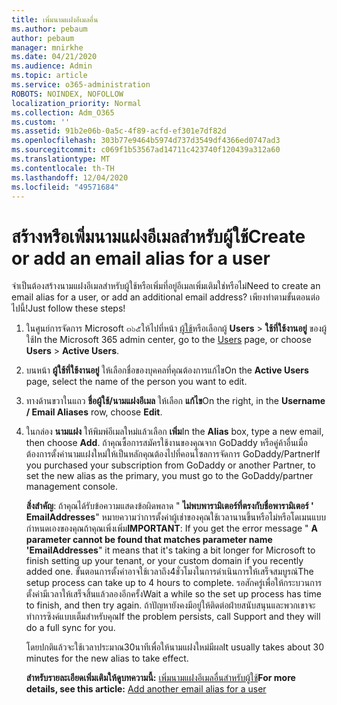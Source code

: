 ```yaml
---
title: เพิ่มนามแฝงอีเมลอื่น
ms.author: pebaum
author: pebaum
manager: mnirkhe
ms.date: 04/21/2020
ms.audience: Admin
ms.topic: article
ms.service: o365-administration
ROBOTS: NOINDEX, NOFOLLOW
localization_priority: Normal
ms.collection: Adm_O365
ms.custom: ''
ms.assetid: 91b2e06b-0a5c-4f89-acfd-ef301e7df82d
ms.openlocfilehash: 303b77e9464b5974d737d3549df4366ed0747ad3
ms.sourcegitcommit: c069f1b53567ad14711c423740f120439a312a60
ms.translationtype: MT
ms.contentlocale: th-TH
ms.lasthandoff: 12/04/2020
ms.locfileid: "49571684"
---
```

# <a name="create-or-add-an-email-alias-for-a-user"></a><span data-ttu-id="617f6-102">สร้างหรือเพิ่มนามแฝงอีเมลสำหรับผู้ใช้</span><span class="sxs-lookup"><span data-stu-id="617f6-102">Create or add an email alias for a user</span></span>

<span data-ttu-id="617f6-103">จำเป็นต้องสร้างนามแฝงอีเมลสำหรับผู้ใช้หรือเพิ่มที่อยู่อีเมลเพิ่มเติมใช่หรือไม่</span><span class="sxs-lookup"><span data-stu-id="617f6-103">Need to create an email alias for a user, or add an additional email address?</span></span> <span data-ttu-id="617f6-104">เพียงทำตามขั้นตอนต่อไปนี้!</span><span class="sxs-lookup"><span data-stu-id="617f6-104">Just follow these steps!</span></span>
  
1. <span data-ttu-id="617f6-105">ในศูนย์การจัดการ Microsoft ๓๖๕ให้ไปที่หน้า [ผู้ใช้](https://go.microsoft.com/fwlink/p/?linkid=834822)หรือเลือกผู้ **Users**  >  **ใช้ที่ใช้งานอยู่** ของผู้ใช้</span><span class="sxs-lookup"><span data-stu-id="617f6-105">In the Microsoft 365 admin center, go to the [Users](https://go.microsoft.com/fwlink/p/?linkid=834822) page, or choose **Users** > **Active Users**.</span></span>
    
2. <span data-ttu-id="617f6-106">บนหน้า **ผู้ใช้ที่ใช้งานอยู่** ให้เลือกชื่อของบุคคลที่คุณต้องการแก้ไข</span><span class="sxs-lookup"><span data-stu-id="617f6-106">On the **Active Users** page, select the name of the person you want to edit.</span></span> 
    
3. <span data-ttu-id="617f6-107">ทางด้านขวาในแถว **ชื่อผู้ใช้/นามแฝงอีเมล** ให้เลือก **แก้ไข**</span><span class="sxs-lookup"><span data-stu-id="617f6-107">On the right, in the **Username / Email Aliases** row, choose **Edit**.</span></span>
    
4. <span data-ttu-id="617f6-108">ในกล่อง **นามแฝง** ให้พิมพ์อีเมลใหม่แล้วเลือก **เพิ่ม**</span><span class="sxs-lookup"><span data-stu-id="617f6-108">In the **Alias** box, type a new email, then choose **Add**.</span></span> <span data-ttu-id="617f6-109">ถ้าคุณซื้อการสมัครใช้งานของคุณจาก GoDaddy หรือคู่ค้าอื่นเมื่อต้องการตั้งค่านามแฝงใหม่ให้เป็นหลักคุณต้องไปที่คอนโซลการจัดการ GoDaddy/Partner</span><span class="sxs-lookup"><span data-stu-id="617f6-109">If you purchased your subscription from GoDaddy or another Partner, to set the new alias as the primary, you must go to the GoDaddy/partner management console.</span></span> 
    
    <span data-ttu-id="617f6-110">**สิ่งสำคัญ**: ถ้าคุณได้รับข้อความแสดงข้อผิดพลาด " **ไม่พบพารามิเตอร์ที่ตรงกับชื่อพารามิเตอร์ ' EmailAddresses**" หมายความว่าการตั้งค่าผู้เช่าของคุณใช้เวลานานขึ้นหรือไม่หรือโดเมนแบบกำหนดเองของคุณถ้าคุณเพิ่งเพิ่ม</span><span class="sxs-lookup"><span data-stu-id="617f6-110">**IMPORTANT**: If you get the error message " **A parameter cannot be found that matches parameter name 'EmailAddresses**" it means that it's taking a bit longer for Microsoft to finish setting up your tenant, or your custom domain if you recently added one.</span></span> <span data-ttu-id="617f6-111">ขั้นตอนการตั้งค่าอาจใช้เวลาถึง4ชั่วโมงในการดำเนินการให้เสร็จสมบูรณ์</span><span class="sxs-lookup"><span data-stu-id="617f6-111">The setup process can take up to 4 hours to complete.</span></span> <span data-ttu-id="617f6-112">รอสักครู่เพื่อให้กระบวนการตั้งค่ามีเวลาให้เสร็จสิ้นแล้วลองอีกครั้ง</span><span class="sxs-lookup"><span data-stu-id="617f6-112">Wait a while so the set up process has time to finish, and then try again.</span></span> <span data-ttu-id="617f6-113">ถ้าปัญหายังคงมีอยู่ให้ติดต่อฝ่ายสนับสนุนและพวกเขาจะทำการซิงค์แบบเต็มสำหรับคุณ</span><span class="sxs-lookup"><span data-stu-id="617f6-113">If the problem persists, call Support and they will do a full sync for you.</span></span>
    
    <span data-ttu-id="617f6-114">โดยปกติแล้วจะใช้เวลาประมาณ30นาทีเพื่อให้นามแฝงใหม่มีผล</span><span class="sxs-lookup"><span data-stu-id="617f6-114">It usually takes about 30 minutes for the new alias to take effect.</span></span>
    
    <span data-ttu-id="617f6-115">**สำหรับรายละเอียดเพิ่มเติมให้ดูบทความนี้:** [เพิ่มนามแฝงอีเมลอื่นสำหรับผู้ใช้](https://docs.microsoft.com/microsoft-365/admin/email/add-another-email-alias-for-a-user)</span><span class="sxs-lookup"><span data-stu-id="617f6-115">**For more details, see this article:** [Add another email alias for a user](https://docs.microsoft.com/microsoft-365/admin/email/add-another-email-alias-for-a-user)</span></span>
    

